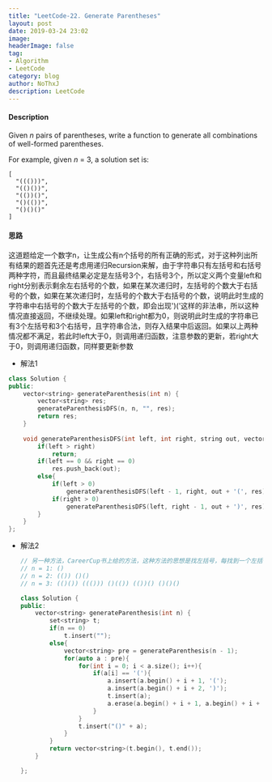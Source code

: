 ```yaml
---
title: "LeetCode-22. Generate Parentheses"
layout: post
date: 2019-03-24 23:02
image: 
headerImage: false
tag:
- Algorithm
- LeetCode
category: blog
author: NoThxJ
description: LeetCode
---
```


#### Description

Given *n* pairs of parentheses, write a function to generate all combinations of well-formed parentheses.

For example, given *n* = 3, a solution set is:

```
[
  "((()))",
  "(()())",
  "(())()",
  "()(())",
  "()()()"
]
```

#### 思路

这道题给定一个数字n，让生成公有n个括号的所有正确的形式，对于这种列出所有结果的题首先还是考虑用递归Recursion来解，由于字符串只有左括号和右括号两种字符，而且最终结果必定是左括号3个，右括号3个，所以定义两个变量left和right分别表示剩余左右括号的个数，如果在某次递归时，左括号的个数大于右括号的个数，如果在某次递归时，左括号的个数大于右括号的个数，说明此时生成的字符串中右括号的个数大于左括号的个数，即会出现')('这样的非法串，所以这种情况直接返回，不继续处理。如果left和right都为0，则说明此时生成的字符串已有3个左括号和3个右括号，且字符串合法，则存入结果中后返回。如果以上两种情况都不满足，若此时left大于0，则调用递归函数，注意参数的更新，若right大于0，则调用递归函数，同样要更新参数

- 解法1

```c++
class Solution {
public:
    vector<string> generateParenthesis(int n) {
        vector<string> res;
        generateParenthesisDFS(n, n, "", res);
        return res;
    }
    
    void generateParenthesisDFS(int left, int right, string out, vector<string>& res){
        if(left > right)
            return;
        if(left == 0 && right == 0)
            res.push_back(out);
        else{
            if(left > 0)
                generateParenthesisDFS(left - 1, right, out + '(', res);
            if(right > 0)
                generateParenthesisDFS(left, right - 1, out + ')', res);
        }
    }
};
```

- 解法2

  ```c++
  // 另一种方法，CareerCup书上给的方法，这种方法的思想是找左括号，每找到一个左括号，就在其后面加一个完整的括号，最后在开头加一个(),就形成了所有的情况，需要注意的是，有时候会出现重复的情况，所以用set数据结构，好处是如果遇到重复项，不会加入到结果中，最后再把set转为vector即可
  // n = 1: ()
  // n = 2: (()) ()()
  // n = 3: (()()) ((())) ()(()) (())() ()()()
  
  class Solution {
  public:
      vector<string> generateParenthesis(int n) {
          set<string> t;
          if(n == 0)
              t.insert("");
          else{
              vector<string> pre = generateParenthesis(n - 1);
              for(auto a : pre){
                  for(int i = 0; i < a.size(); i++){
                      if(a[i] == '('){
                          a.insert(a.begin() + i + 1, '(');
                          a.insert(a.begin() + i + 2, ')');
                          t.insert(a);
                          a.erase(a.begin() + i + 1, a.begin() + i + 3);
                      }
                  }
                  t.insert("()" + a);
              }
          }
          return vector<string>(t.begin(), t.end());
      }
  
  };
  ```

